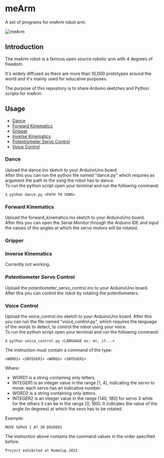 # meArm
A set of programs for meArm robot arm.  

![meArm](https://drive.google.com/file/d/17Us_7LjWS7tqth-btFJgmNly-05kPypI/view?usp=sharing)

## Introduction
The meArm robot is a famous open source robotic arm with 4 degrees of freedom.  

It's widely diffused as there are more than 10,000 prototypes around the world and it's mainly used for educative purposes.

The purpose of this repository is to share Arduino sketches and Python scripts for meArm.

## Usage
- [Dance](#dance)
- [Forward Kinematics](#forward-kinematics)
- [Gripper](#gripper)
- [Inverse Kinematics](#inverse-kinematics)
- [Potentiometer Servo Control](#potentiometer-servo-control)
- [Voice Control](#voice-control)

### Dance
Upload the dance.ino sketch to your ArduinoUno board.  
After this you can run the python file named "dance.py" which requires as argument the path to the song the robot has to dance.  
To run the python script open your terminal and run the following command:  
```
$ python dance.py <PATH TO SONG>
```
### Forward Kinematics
Upload the forward_kinematics.ino sketch to your ArduinoUno board.  
After this you can open the Serial Monitor through the Arduino IDE and input the values of the angles at which the servo motors will be rotated.
### Gripper
### Inverse Kinematics
Currently not working.
### Potentiometer Servo Control
Upload the potentiometer_servo_control.ino to your ArduinoUno board.  
After this you can control the robot by rotating the potentiometers.
### Voice Control
Upload the voice_control.ino sketch to your ArduinoUno board. 
After this you can run the file named "voice_control.py", which requires the language of the words to detect, to control the robot using your voice.  
To run the python script open your terminal and run the following command:  
```
$ python voice_control.py <LANGUAGE ex: en, it...>
```
The instruction must contain a command of the type:
```
<WORD1> <INTEGER1> <WORD2> <INTEGER2>
```
Where:
- WORD1 is a string containing only letters.
- INTEGER1 is an integer value in the range [1, 4], indicating the servo to move: each servo has an indicative number.
- WORD2 is a string containing only letters.
- INTEGER2 is an integer value in the range [140, 180] for servo 3 while for the others it can be in the range [0, 180]. It indicates the value of the angle (in degrees) at which the sevo has to be rotated.  

Example:
```
MOVE SERVO 1 AT 30 DEGREES
```
The instruction above contains the command values in the order specified before.
```
Project exhibited at RomeCup 2022
```
